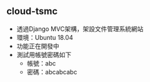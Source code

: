 ## cloud-tsmc
   - 透過Django MVC架構，架設文件管理系統網站
   - 環境：Ubuntu 18.04
   - 功能正在開發中
   - 測試用帳號密碼如下
      - 帳號：abc
      - 密碼：abcabcabc
